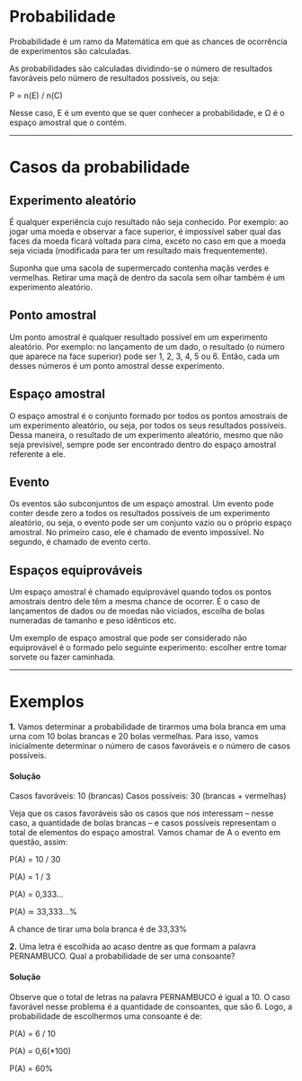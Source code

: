 # Probabilidade

Probabilidade é um ramo da Matemática em que as chances de ocorrência de experimentos são calculadas.

As probabilidades são calculadas dividindo-se o número de resultados favoráveis pelo número de resultados possíveis, ou seja:

P = n(E) / n(C)

Nesse caso, E é um evento que se quer conhecer a probabilidade, e Ω é o espaço amostral que o contém.

---

# Casos da probabilidade

## Experimento aleatório

É qualquer experiência cujo resultado não seja conhecido. Por exemplo: ao jogar uma moeda e observar a face superior, é impossível saber qual das faces da moeda ficará voltada para cima, exceto no caso em que a moeda seja viciada (modificada para ter um resultado mais frequentemente).

Suponha que uma sacola de supermercado contenha maçãs verdes e vermelhas. Retirar uma maçã de dentro da sacola sem olhar também é um experimento aleatório.

## Ponto amostral

Um ponto amostral é qualquer resultado possível em um experimento aleatório. Por exemplo: no lançamento de um dado, o resultado (o número que aparece na face superior) pode ser 1, 2, 3, 4, 5 ou 6. Então, cada um desses números é um ponto amostral desse experimento.

## Espaço amostral

O espaço amostral é o conjunto formado por todos os pontos amostrais de um experimento aleatório, ou seja, por todos os seus resultados possíveis. Dessa maneira, o resultado de um experimento aleatório, mesmo que não seja previsível, sempre pode ser encontrado dentro do espaço amostral referente a ele.

## Evento

Os eventos são subconjuntos de um espaço amostral. Um evento pode conter desde zero a todos os resultados possíveis de um experimento aleatório, ou seja, o evento pode ser um conjunto vazio ou o próprio espaço amostral. No primeiro caso, ele é chamado de evento impossível. No segundo, é chamado de evento certo.

## Espaços equiprováveis

Um espaço amostral é chamado equiprovável quando todos os pontos amostrais dentro dele têm a mesma chance de ocorrer. É o caso de lançamentos de dados ou de moedas não viciados, escolha de bolas numeradas de tamanho e peso idênticos etc.

Um exemplo de espaço amostral que pode ser considerado não equiprovável é o formado pelo seguinte experimento: escolher entre tomar sorvete ou fazer caminhada.

---

# Exemplos

**1.**
Vamos determinar a probabilidade de tirarmos uma bola branca em uma urna com 10 bolas brancas e 20 bolas vermelhas.
Para isso, vamos inicialmente determinar o número de casos favoráveis e o número de casos possíveis.

#### Solução

Casos favoráveis: 10 (brancas)
Casos possíveis: 30 (brancas + vermelhas)

Veja que os casos favoráveis são os casos que nos interessam – nesse caso, a quantidade de bolas brancas – e casos possíveis representam o total de elementos do espaço amostral. Vamos chamar de A o evento em questão, assim:

P(A) = 10 / 30

P(A) = 1 / 3

P(A) = 0,333...

P(A) ≃ 33,333...%

A chance de tirar uma bola branca é de 33,33%

**2.**
Uma letra é escolhida ao acaso dentre as que formam a palavra PERNAMBUCO. Qual a probabilidade de ser uma consoante?

#### Solução

Observe que o total de letras na palavra PERNAMBUCO é igual a 10. O caso favorável nesse problema é a quantidade de consoantes, que são 6. Logo, a probabilidade de escolhermos uma consoante é de:

P(A) = 6 / 10

P(A) = 0,6(*100)

P(A) = 60%